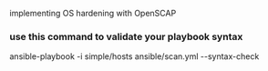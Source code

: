 implementing OS hardening with OpenSCAP

### use this command to validate your playbook syntax
ansible-playbook -i simple/hosts ansible/scan.yml --syntax-check

